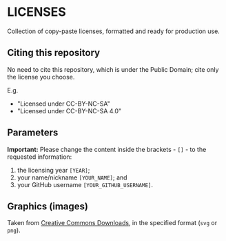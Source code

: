 # LICENSES

Collection of copy-paste licenses, formatted and ready for production use.

## Citing this repository

No need to cite this repository, which is under the Public Domain; cite only the license you choose.

E.g.

- "Licensed under CC-BY-NC-SA"
- "Licensed under CC-BY-NC-SA 4.0"

## Parameters

**Important:** Please change the content inside the brackets - `[]` - to the requested information:

1. the licensing year `[YEAR]`;
2. your name/nickname `[YOUR_NAME]`; and
3. your GitHub username `[YOUR_GITHUB_USERNAME]`.

## Graphics (images)

Taken from [Creative Commons Downloads](https://creativecommons.org/about/downloads/), in the specified format (`svg` or `png`).
